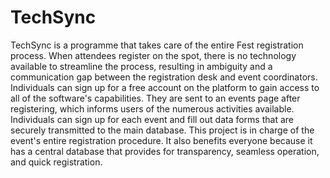 # TechSync
TechSync is a programme that takes care of the entire Fest registration process. When attendees register on the spot, there is no technology available to streamline the process, resulting in ambiguity and a communication gap between the registration desk and event coordinators.
Individuals can sign up for a free account on the platform to gain access to all of the software's capabilities. They are sent to an events page after registering, which informs users of the numerous activities available. Individuals can sign up for each event and fill out data forms that are securely transmitted to the main database.
This project is in charge of the event's entire registration procedure. It also benefits everyone because it has a central database that provides for transparency, seamless operation, and quick registration.
